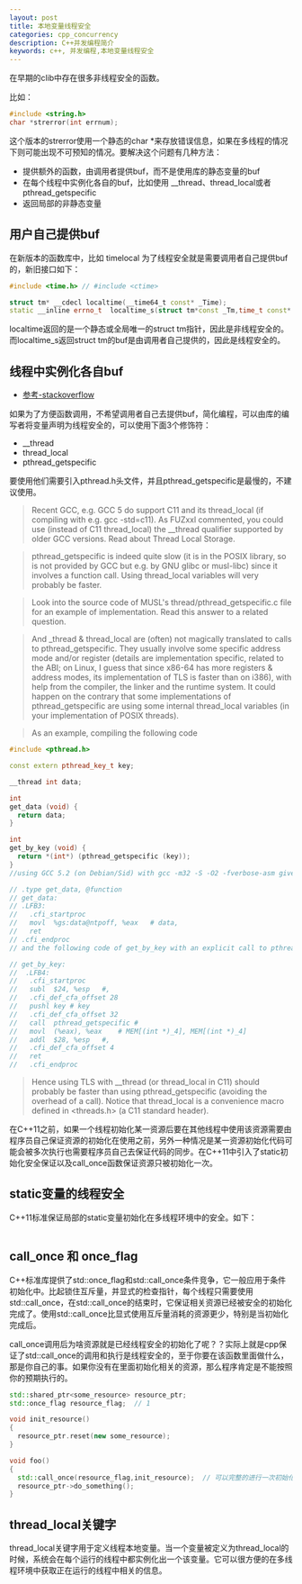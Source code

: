 ```yaml
---
layout: post
title: 本地变量线程安全
categories: cpp_concurrency
description: C++并发编程简介
keywords: c++, 并发编程,本地变量线程安全
---
```



在早期的clib中存在很多非线程安全的函数。

比如：

```cpp
#include <string.h>
char *strerror(int errnum);
```

这个版本的strerror使用一个静态的char *来存放错误信息，如果在多线程的情况下则可能出现不可预知的情况。要解决这个问题有几种方法：

- 提供额外的函数，由调用者提供buf，而不是使用库的静态变量的buf
- 在每个线程中实例化各自的buf，比如使用 __thread、thread_local或者pthread_getspecific 
- 返回局部的非静态变量

## 用户自己提供buf

在新版本的函数库中，比如 timelocal 为了线程安全就是需要调用者自己提供buf的，新旧接口如下：

```cpp
#include <time.h> // #include <ctime>

struct tm* __cdecl localtime(__time64_t const* _Time);
static __inline errno_t  localtime_s(struct tm*const _Tm,time_t const* const _Time);
```
localtime返回的是一个静态或全局唯一的struct tm指针，因此是非线程安全的。而localtime_s返回struct tm的buf是由调用者自己提供的，因此是线程安全的。

## 线程中实例化各自buf

- [参考-stackoverflow](https://stackoverflow.com/questions/32245103/how-does-the-gcc-thread-work)

如果为了方便函数调用，不希望调用者自己去提供buf，简化编程，可以由库的编写者将变量声明为线程安全的，可以使用下面3个修饰符：

- __thread
- thread_local
- pthread_getspecific

要使用他们需要引入pthread.h头文件，并且pthread_getspecific是最慢的，不建议使用。


> Recent GCC, e.g. GCC 5 do support C11 and its thread_local (if compiling with e.g. gcc -std=c11). As FUZxxl commented, you could use (instead of C11 thread_local) the __thread qualifier supported by older GCC versions. Read about Thread Local Storage.

> pthread_getspecific is indeed quite slow (it is in the POSIX library, so is not provided by GCC but e.g. by GNU glibc or musl-libc) since it involves a function call. Using thread_local variables will very probably be faster.

> Look into the source code of MUSL's thread/pthread_getspecific.c file for an example of implementation. Read this answer to a related question.

> And _thread & thread_local are (often) not magically translated to calls to pthread_getspecific. They usually involve some specific address mode and/or register (details are implementation specific, related to the ABI; on Linux, I guess that since x86-64 has more registers & address modes, its implementation of TLS is faster than on i386), with help from the compiler, the linker and the runtime system. It could happen on the contrary that some implementations of pthread_getspecific are using some internal thread_local variables (in your implementation of POSIX threads).

> As an example, compiling the following code

```cpp
#include <pthread.h>

const extern pthread_key_t key;

__thread int data;

int
get_data (void) {
  return data;
}

int
get_by_key (void) {
  return *(int*) (pthread_getspecific (key));
}
//using GCC 5.2 (on Debian/Sid) with gcc -m32 -S -O2 -fverbose-asm gives the following code for get_data using TLS:

// .type get_data, @function
// get_data:
// .LFB3:
//   .cfi_startproc
//   movl  %gs:data@ntpoff, %eax   # data,
//   ret
// .cfi_endproc
// and the following code of get_by_key with an explicit call to pthread_getspecific:

// get_by_key:
//  .LFB4:
//   .cfi_startproc
//   subl  $24, %esp   #,
//   .cfi_def_cfa_offset 28
//   pushl key # key
//   .cfi_def_cfa_offset 32
//   call  pthread_getspecific #
//   movl  (%eax), %eax    # MEM[(int *)_4], MEM[(int *)_4]
//   addl  $28, %esp   #,
//   .cfi_def_cfa_offset 4
//   ret
//   .cfi_endproc
```

> Hence using TLS with __thread (or thread_local in C11) should probably be faster than using pthread_getspecific (avoiding the overhead of a call).
> Notice that thread_local is a convenience macro defined in <threads.h> (a C11 standard header).

在C++11之前，如果一个线程初始化某一资源后要在其他线程中使用该资源需要由程序员自己保证资源的初始化在使用之前，另外一种情况是某一资源初始化代码可能会被多次执行也需要程序员自己去保证代码的同步。在C++11中引入了static初始化安全保证以及call_once函数保证资源只被初始化一次。


## static变量的线程安全

C++11标准保证局部的static变量初始化在多线程环境中的安全。如下：

```cpp

```


## call_once 和 once_flag

C++标准库提供了std::once_flag和std::call_once条件竞争，它一般应用于条件初始化中。比起锁住互斥量，并显式的检查指针，每个线程只需要使用std::call_once，在std::call_once的结束时，它保证相关资源已经被安全的初始化完成了。使用std::call_once比显式使用互斥量消耗的资源更少，特别是当初始化完成后。

call_once调用后为啥资源就是已经线程安全的初始化了呢？？实际上就是cpp保证了std::call_once的调用和执行是线程安全的，至于你要在该函数里面做什么，那是你自己的事。如果你没有在里面初始化相关的资源，那么程序肯定是不能按照你的预期执行的。

```cpp
std::shared_ptr<some_resource> resource_ptr;
std::once_flag resource_flag;  // 1

void init_resource()
{
  resource_ptr.reset(new some_resource);
}

void foo()
{
  std::call_once(resource_flag,init_resource);  // 可以完整的进行一次初始化
  resource_ptr->do_something();
}
```

## thread_local关键字

thread_local关键字用于定义线程本地变量。当一个变量被定义为thread_local的时候，系统会在每个运行的线程中都实例化出一个该变量。它可以很方便的在多线程环境中获取正在运行的线程中相关的信息。

